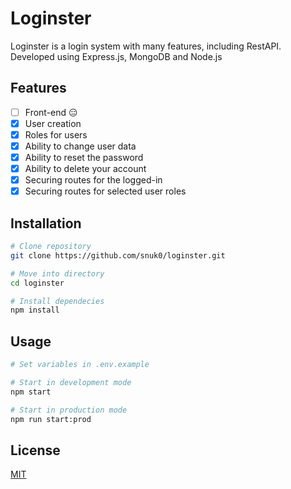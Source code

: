 # Loginster

Loginster is a login system with many features, including RestAPI. Developed using Express.js, MongoDB and Node.js 

## Features
- [ ] Front-end 😑
- [x] User creation
- [x] Roles for users 
- [x] Ability to change user data
- [x] Ability to reset the password 
- [x] Ability to delete your account
- [x] Securing routes for the logged-in
- [x] Securing routes for selected user roles

## Installation

```sh
# Clone repository
git clone https://github.com/snuk0/loginster.git

# Move into directory
cd loginster

# Install dependecies
npm install
```

## Usage

```sh
# Set variables in .env.example

# Start in development mode
npm start

# Start in production mode
npm run start:prod
```

## License
[MIT](https://choosealicense.com/licenses/mit/)
